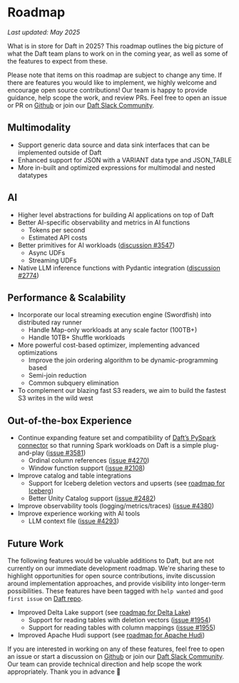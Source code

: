 # Roadmap

_Last updated: May 2025_

What is in store for Daft in 2025? This roadmap outlines the big picture of what the Daft team plans to work on in the coming year, as well as some of the features to expect from these.

Please note that items on this roadmap are subject to change any time. If there are features you would like to implement, we highly welcome and encourage open source contributions! Our team is happy to provide guidance, help scope the work, and review PRs. Feel free to open an issue or PR on [Github](https://github.com/Eventual-Inc/Daft) or join our [Daft Slack Community](https://join.slack.com/t/dist-data/shared_invite/zt-2e77olvxw-uyZcPPV1SRchhi8ah6ZCtg).

<!-- See also [Contribute to Daft](contributing.md) for information. -->

## Multimodality

- Support generic data source and data sink interfaces that can be implemented outside of Daft
- Enhanced support for JSON with a VARIANT data type and JSON_TABLE
- More in-built and optimized expressions for multimodal and nested datatypes

## AI

- Higher level abstractions for building AI applications on top of Daft
- Better AI-specific observability and metrics in AI functions
    - Tokens per second
    - Estimated API costs
- Better primitives for AI workloads ([discussion #3547](https://github.com/Eventual-Inc/Daft/discussions/3547))
    - Async UDFs
    - Streaming UDFs
- Native LLM inference functions with Pydantic integration ([discussion #2774](https://github.com/Eventual-Inc/Daft/discussions/2774))

## Performance & Scalability

- Incorporate our local streaming execution engine (Swordfish) into distributed ray runner
    - Handle Map-only workloads at any scale factor (100TB+)
    - Handle 10TB+ Shuffle workloads
- More powerful cost-based optimizer, implementing advanced optimizations
    - Improve the join ordering algorithm to be dynamic-programming based
    - Semi-join reduction
    - Common subquery elimination
- To complement our blazing fast S3 readers, we aim to build the fastest S3 writes in the wild west

## Out-of-the-box Experience

- Continue expanding feature set and compatibility of [Daft’s PySpark connector](spark_connect.md#show) so that running Spark workloads on Daft is a simple plug-and-play ([issue #3581](https://github.com/Eventual-Inc/Daft/issues/3581))
    - Ordinal column references ([issue #4270](https://github.com/Eventual-Inc/Daft/issues/4270))
    - Window function support ([issue #2108](https://github.com/Eventual-Inc/Daft/issues/2108))
- Improve catalog and table integrations
    - Support for Iceberg deletion vectors and upserts (see [roadmap for Iceberg](integrations/iceberg.md#roadmap))
    - Better Unity Catalog support ([issue #2482](https://github.com/Eventual-Inc/Daft/issues/2482))
- Improve observability tools (logging/metrics/traces) ([issue #4380](https://github.com/Eventual-Inc/Daft/issues/4380))
- Improve experience working with AI tools
    - LLM context file ([issue #4293](https://github.com/Eventual-Inc/Daft/issues/4293))

## Future Work

The following features would be valuable additions to Daft, but are not currently on our immediate development roadmap. We're sharing these to highlight opportunities for open source contributions, invite discussion around implementation approaches, and provide visibility into longer-term possibilities. These features have been tagged with `help wanted` and `good first issue` on [Daft repo](https://github.com/Eventual-Inc/Daft).

- Improved Delta Lake support (see [roadmap for Delta Lake](https://github.com/Eventual-Inc/Daft/issues/2457))
    - Support for reading tables with deletion vectors ([issue #1954](https://github.com/Eventual-Inc/Daft/issues/1954))
    - Support for reading tables with column mappings ([issue #1955](https://github.com/Eventual-Inc/Daft/issues/1955))
- Improved Apache Hudi support (see [roadmap for Apache Hudi](https://github.com/Eventual-Inc/Daft/issues/4389))

If you are interested in working on any of these features, feel free to open an issue or start a discussion on [Github](https://github.com/Eventual-Inc/Daft) or join our [Daft Slack Community](https://join.slack.com/t/dist-data/shared_invite/zt-2e77olvxw-uyZcPPV1SRchhi8ah6ZCtg). Our team can provide technical direction and help scope the work appropriately. Thank you in advance 💜

<!-- See also [Contribute to Daft](contributing.md) for information. -->
